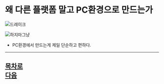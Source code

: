 왜 다른 플랫폼 말고 PC환경으로 만드는가
========================================
![드레이크](https://github.com/isp829/HU/blob/master/images/lecture2/drake.jpg)

![하지마그냥](https://github.com/isp829/HU/blob/master/images/lecture2/joy.PNG)

* PC환경에서 만드는게 제일 단순하고 편하다.  
------------------------------ 
[목차로](https://github.com/isp829/HU/blob/master/README.md)  
[다음](https://github.com/isp829/HU/blob/master/lecture/lectureA.md)  
-----------------------------
    

    
